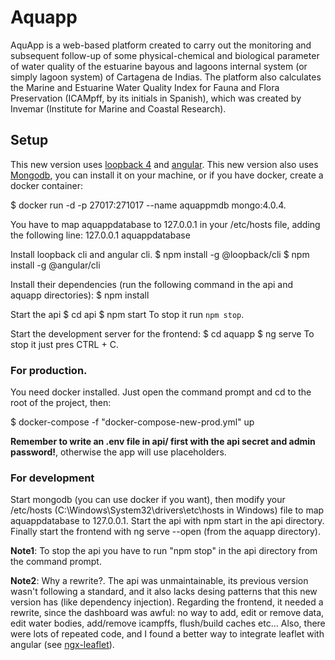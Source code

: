 # Aquapp

AquApp is a web-based platform created to carry out the monitoring and subsequent follow-up of some physical-chemical and biological parameter of water quality of the estuarine bayous and lagoons internal system (or simply lagoon system) of Cartagena de Indias. The platform also calculates the Marine and Estuarine Water Quality Index for Fauna and Flora Preservation (ICAMpff, by its initials in Spanish), which was created by Invemar (Institute for Marine and Coastal Research).

## Setup

This new version uses [loopback 4](https://v4.loopback.io/) and [angular](https://angular.io/). This new version
also uses [Mongodb](https://www.mongodb.com/), you can install it on your machine, or if you have docker, create
a docker container:

\$ docker run -d -p 27017:271017 --name aquappmdb mongo:4.0.4.

You have to map aquappdatabase to 127.0.0.1 in your /etc/hosts file, adding the following line:
127.0.0.1 aquappdatabase

Install loopback cli and angular cli.
\$ npm install -g @loopback/cli
\$ npm install -g @angular/cli

Install their dependencies (run the following command in the api and aquapp directories):
\$ npm install

Start the api
\$ cd api
\$ npm start
To stop it run `npm stop`.

Start the development server for the frontend:
\$ cd aquapp
\$ ng serve
To stop it just pres CTRL + C.

### For production.

You need docker installed. Just open the command prompt
and cd to the root of the project, then:

\$ docker-compose -f "docker-compose-new-prod.yml" up

**Remember to write an .env file in api/ first with the api secret and admin password!**,
otherwise the app will use placeholders.

### For development

Start mongodb (you can use docker if you want), then modify your
/etc/hosts (C:\Windows\System32\drivers\etc\hosts in Windows) file to map aquappdatabase
to 127.0.0.1. Start the api with npm start in the api directory. Finally start the frontend
with ng serve --open (from the aquapp directory).

**Note1**: To stop the api you have to run "npm stop" in the api directory from the command prompt.

**Note2**: Why a rewrite?. The api was unmaintainable, its previous version wasn't following a
standard, and it also lacks desing patterns that this new version has (like dependency injection).
Regarding the frontend, it needed a rewrite, since the dashboard was awful: no way to add, edit or
remove data, edit water bodies, add/remove icampffs, flush/build caches etc... Also, there were lots
of repeated code, and I found a better way to integrate leaflet with angular (see
[ngx-leaflet](https://github.com/Asymmetrik/ngx-leaflet)).
